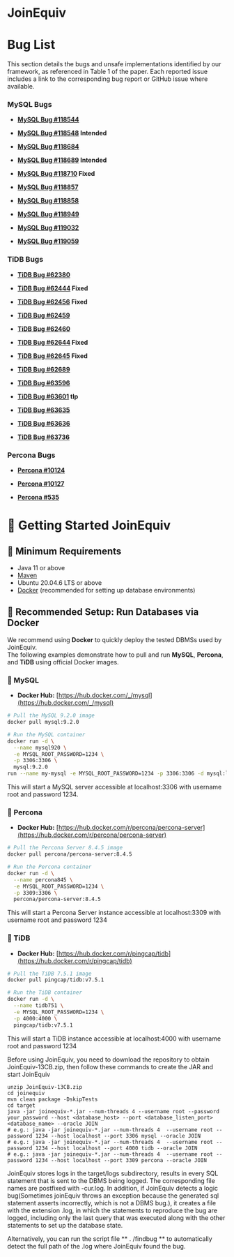# JoinEquiv

# Bug List

This section details the bugs and unsafe implementations identified by our framework, as referenced in Table 1 of the paper. Each reported issue includes a link to the corresponding bug report or GitHub issue where available.

### MySQL Bugs

*   **[MySQL Bug #118544](https://bugs.mysql.com/bug.php?id=118544)**

*   **[MySQL Bug #118548](https://bugs.mysql.com/bug.php?id=118548) Intended**

*   **[MySQL Bug #118684](https://bugs.mysql.com/bug.php?id=118684)**

*   **[MySQL Bug #118689](https://bugs.mysql.com/bug.php?id=118689) Intended**

*   **[MySQL Bug #118710](https://bugs.mysql.com/bug.php?id=118710) Fixed**

*   **[MySQL Bug #118857](https://bugs.mysql.com/bug.php?id=118857)**

*   **[MySQL Bug #118858](https://bugs.mysql.com/bug.php?id=118858)**

*   **[MySQL Bug #118949](https://bugs.mysql.com/bug.php?id=118949)**

*   **[MySQL Bug #119032](https://bugs.mysql.com/bug.php?id=119032)**

*   **[MySQL Bug #119059](https://bugs.mysql.com/bug.php?id=119059)**

### TiDB Bugs
*   **[TiDB Bug #62380](https://github.com/pingcap/tidb/issues/62380)**

*   **[TiDB Bug #62444](https://github.com/pingcap/tidb/issues/62444) Fixed**

*   **[TiDB Bug #62456](https://github.com/pingcap/tidb/issues/62456) Fixed**

*   **[TiDB Bug #62459](https://github.com/pingcap/tidb/issues/62459)**

*   **[TiDB Bug #62460](https://github.com/pingcap/tidb/issues/62460)**

*   **[TiDB Bug #62644](https://github.com/pingcap/tidb/issues/62644) Fixed**

*   **[TiDB Bug #62645](https://github.com/pingcap/tidb/issues/62645) Fixed**

*   **[TiDB Bug #62689](https://github.com/pingcap/tidb/issues/62689)**

*   **[TiDB Bug #63596](https://github.com/pingcap/tidb/issues/63596)**

*   **[TiDB Bug #63601](https://github.com/pingcap/tidb/issues/63601) tlp**

*   **[TiDB Bug #63635](https://github.com/pingcap/tidb/issues/63635)**

*   **[TiDB Bug #63636](https://github.com/pingcap/tidb/issues/63636)**

*   **[TiDB Bug #63736](https://github.com/pingcap/tidb/issues/63736)**

### Percona Bugs
*   **[Percona #10124](https://perconadev.atlassian.net/browse/PS-10124)**

*   **[Percona #10127](https://perconadev.atlassian.net/browse/PS-10127)**

*   **[Percona #535](https://perconadev.atlassian.net/browse/DISTMYSQL-535)**

# 🚀 Getting Started JoinEquiv
## 🧩 Minimum Requirements
* Java 11 or above
* [Maven](https://maven.apache.org/)
* Ubuntu 20.04.6 LTS or above
* [Docker](https://docs.docker.com/get-docker/) (recommended for setting up database environments)

## 🐳 Recommended Setup: Run Databases via Docker
We recommend using **Docker** to quickly deploy the tested DBMSs used by JoinEquiv.  
The following examples demonstrate how to pull and run **MySQL**, **Percona**, and **TiDB** using official Docker images.

### 🐬 MySQL
- **Docker Hub:** [https://hub.docker.com/_/mysql](https://hub.docker.com/_/mysql)

```bash
# Pull the MySQL 9.2.0 image
docker pull mysql:9.2.0

# Run the MySQL container
docker run -d \
  --name mysql920 \
  -e MYSQL_ROOT_PASSWORD=1234 \
  -p 3306:3306 \
  mysql:9.2.0
run --name my-mysql -e MYSQL_ROOT_PASSWORD=1234 -p 3306:3306 -d mysql:latest
```
This will start a MySQL server accessible at localhost:3306 with username root and password 1234.

### 🐬 Percona
- **Docker Hub:** [https://hub.docker.com/r/percona/percona-server](https://hub.docker.com/r/percona/percona-server)

```bash
# Pull the Percona Server 8.4.5 image
docker pull percona/percona-server:8.4.5

# Run the Percona container
docker run -d \
  --name percona845 \
  -e MYSQL_ROOT_PASSWORD=1234 \
  -p 3309:3306 \
  percona/percona-server:8.4.5
```
This will start a Percona Server instance accessible at localhost:3309 with username root and password 1234

### 🐬 TiDB
- **Docker Hub:** [https://hub.docker.com/r/pingcap/tidb](https://hub.docker.com/r/pingcap/tidb)

```bash
# Pull the TiDB 7.5.1 image
docker pull pingcap/tidb:v7.5.1

# Run the TiDB container
docker run -d \
  --name tidb751 \
  -e MYSQL_ROOT_PASSWORD=1234 \
  -p 4000:4000 \
  pingcap/tidb:v7.5.1
```
This will start a TiDB instance accessible at localhost:4000 with username root and password 1234


Before using JoinEquiv, you need to download the repository to obtain JoinEquiv-13CB.zip, then follow these commands to create the JAR and start JoinEquiv
```shell
unzip JoinEquiv-13CB.zip
cd joinequiv
mvn clean package -DskipTests
cd target
java -jar joinequiv-*.jar --num-threads 4 --username root --password your_password --host <database_host> --port <database_listen_port> <database_name> --oracle JOIN
# e.g.: java -jar joinequiv-*.jar --num-threads 4  --username root --password 1234 --host localhost --port 3306 mysql --oracle JOIN
# e.g.: java -jar joinequiv-*.jar --num-threads 4  --username root --password 1234 --host localhost --port 4000 tidb --oracle JOIN
# e.g.: java -jar joinequiv-*.jar --num-threads 4  --username root --password 1234 --host localhost --port 3309 percona --oracle JOIN
```
JoinEquiv stores logs in the target/logs subdirectory, results in every SQL statement that is sent to the DBMS being logged. The corresponding file names are postfixed with -cur.log. In addition, if JoinEquiv detects a logic bug(Sometimes joinEquiv throws an exception because the generated sql statement asserts incorrectly, which is not a DBMS bug.), it creates a file with the extension .log, in which the statements to reproduce the bug are logged, including only the last query that was executed along with the other statements to set up the database state.

Alternatively, you can run the script file ** . /findbug <dbms> ** to automatically detect the full path of the .log where JoinEquiv found the bug.
